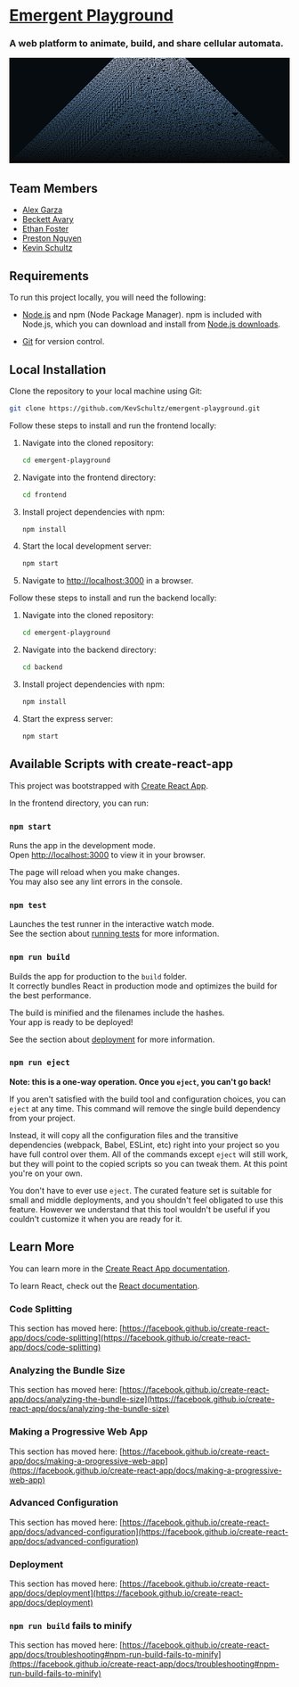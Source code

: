 # [Emergent Playground](https://emergentplayground.com/)
### A web platform to animate, build, and share cellular automata. 

![Banner Image](banner.png)

## Team Members

* [Alex Garza](mailto:asgarza@ucsc.edu)
* [Beckett Avary](mailto:bavary@ucsc.edu)
* [Ethan Foster](mailto:ewfoster@ucsc.edu)
* [Preston Nguyen](mailto:prhunguy@ucsc.edu)
* [Kevin Schultz](mailto:ksschult@ucsc.edu)

## Requirements

To run this project locally, you will need the following:

* [Node.js](https://nodejs.org/) and npm (Node Package Manager). npm is included with Node.js, which you can download and install from [Node.js downloads](https://nodejs.org/en/download/).

* [Git](https://git-scm.com/) for version control.

## Local Installation

Clone the repository to your local machine using Git:
   ```bash
   git clone https://github.com/KevSchultz/emergent-playground.git
   ```
Follow these steps to install and run the frontend locally:

1. Navigate into the cloned repository:

    ```bash
    cd emergent-playground
    ```

2. Navigate into the frontend directory: 

    ```bash
    cd frontend
    ```

3. Install project dependencies with npm:

    ```bash
    npm install
    ```

4. Start the local development server:

    ```bash
    npm start
    ```

5. Navigate to [http://localhost:3000](http://localhost:3000) in a browser.

Follow these steps to install and run the backend locally:

1. Navigate into the cloned repository:

    ```bash
    cd emergent-playground
    ```

2. Navigate into the backend directory: 

    ```bash
    cd backend
    ```

3. Install project dependencies with npm:

    ```bash
    npm install
    ```

4. Start the express server:

    ```bash
    npm start
    ```




## Available Scripts with create-react-app

This project was bootstrapped with [Create React App](https://github.com/facebook/create-react-app).

In the frontend directory, you can run:

### `npm start`

Runs the app in the development mode.\
Open [http://localhost:3000](http://localhost:3000) to view it in your browser.

The page will reload when you make changes.\
You may also see any lint errors in the console.

### `npm test`

Launches the test runner in the interactive watch mode.\
See the section about [running tests](https://facebook.github.io/create-react-app/docs/running-tests) for more information.

### `npm run build`

Builds the app for production to the `build` folder.\
It correctly bundles React in production mode and optimizes the build for the best performance.

The build is minified and the filenames include the hashes.\
Your app is ready to be deployed!

See the section about [deployment](https://facebook.github.io/create-react-app/docs/deployment) for more information.

### `npm run eject`

**Note: this is a one-way operation. Once you `eject`, you can't go back!**

If you aren't satisfied with the build tool and configuration choices, you can `eject` at any time. This command will remove the single build dependency from your project.

Instead, it will copy all the configuration files and the transitive dependencies (webpack, Babel, ESLint, etc) right into your project so you have full control over them. All of the commands except `eject` will still work, but they will point to the copied scripts so you can tweak them. At this point you're on your own.

You don't have to ever use `eject`. The curated feature set is suitable for small and middle deployments, and you shouldn't feel obligated to use this feature. However we understand that this tool wouldn't be useful if you couldn't customize it when you are ready for it.

## Learn More

You can learn more in the [Create React App documentation](https://facebook.github.io/create-react-app/docs/getting-started).

To learn React, check out the [React documentation](https://reactjs.org/).

### Code Splitting

This section has moved here: [https://facebook.github.io/create-react-app/docs/code-splitting](https://facebook.github.io/create-react-app/docs/code-splitting)

### Analyzing the Bundle Size

This section has moved here: [https://facebook.github.io/create-react-app/docs/analyzing-the-bundle-size](https://facebook.github.io/create-react-app/docs/analyzing-the-bundle-size)

### Making a Progressive Web App

This section has moved here: [https://facebook.github.io/create-react-app/docs/making-a-progressive-web-app](https://facebook.github.io/create-react-app/docs/making-a-progressive-web-app)

### Advanced Configuration

This section has moved here: [https://facebook.github.io/create-react-app/docs/advanced-configuration](https://facebook.github.io/create-react-app/docs/advanced-configuration)

### Deployment

This section has moved here: [https://facebook.github.io/create-react-app/docs/deployment](https://facebook.github.io/create-react-app/docs/deployment)

### `npm run build` fails to minify

This section has moved here: [https://facebook.github.io/create-react-app/docs/troubleshooting#npm-run-build-fails-to-minify](https://facebook.github.io/create-react-app/docs/troubleshooting#npm-run-build-fails-to-minify)
